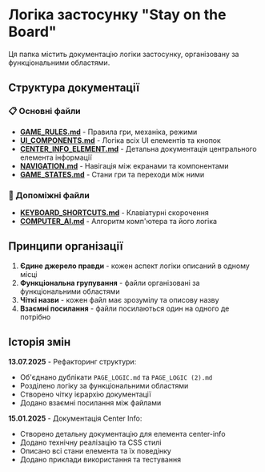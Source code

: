 # Логіка застосунку "Stay on the Board"

Ця папка містить документацію логіки застосунку, організовану за функціональними областями.

## Структура документації

### 📋 Основні файли

- **[GAME_RULES.md](GAME_RULES.md)** - Правила гри, механіка, режими
- **[UI_COMPONENTS.md](UI_COMPONENTS.md)** - Логіка всіх UI елементів та кнопок
- **[CENTER_INFO_ELEMENT.md](CENTER_INFO_ELEMENT.md)** - Детальна документація центрального елемента інформації
- **[NAVIGATION.md](NAVIGATION.md)** - Навігація між екранами та компонентами
- **[GAME_STATES.md](GAME_STATES.md)** - Стани гри та переходи між ними

### 🔧 Допоміжні файли

- **[KEYBOARD_SHORTCUTS.md](KEYBOARD_SHORTCUTS.md)** - Клавіатурні скорочення
- **[COMPUTER_AI.md](COMPUTER_AI.md)** - Алгоритм комп'ютера та його логіка

## Принципи організації

1. **Єдине джерело правди** - кожен аспект логіки описаний в одному місці
2. **Функціональна групування** - файли організовані за функціональними областями
3. **Чіткі назви** - кожен файл має зрозумілу та описову назву
4. **Взаємні посилання** - файли посилаються один на одного де потрібно

## Історія змін

**13.07.2025** - Рефакторинг структури:
- Об'єднано дублікати `PAGE_LOGIC.md` та `PAGE_LOGIC (2).md`
- Розділено логіку за функціональними областями
- Створено чітку ієрархію документації
- Додано взаємні посилання між файлами

**15.01.2025** - Документація Center Info:
- Створено детальну документацію для елемента center-info
- Додано технічну реалізацію та CSS стилі
- Описано всі стани елемента та їх поведінку
- Додано приклади використання та тестування 